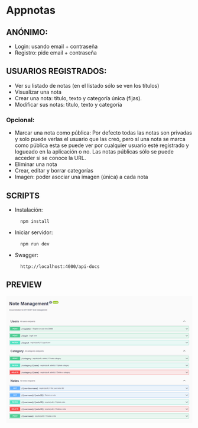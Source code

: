 # Appnotas

## ANÓNIMO:
- Login: usando email + contraseña
- Registro: pide email + contraseña

## USUARIOS REGISTRADOS:
- Ver su listado de notas (en el listado sólo se ven los títulos)
- Visualizar una nota
- Crear una nota: título, texto y categoría única (fijas).
- Modificar sus notas: título, texto y categoría

### Opcional:
- Marcar una nota como pública:
Por defecto todas las notas son privadas y solo puede verlas el usuario que las creó, pero sí una nota se marca como pública esta se puede ver por 
cualquier usuario esté registrado y logueado en la aplicación o no. Las notas 
públicas sólo se puede acceder si se conoce la URL.
- Eliminar una nota
- Crear, editar y borrar categorías
- Imagen: poder asociar una imagen (única) a cada nota

## SCRIPTS

- Instalación:


        npm install

- Iniciar servidor:


        npm run dev

- Swagger:


        http://localhost:4000/api-docs


## PREVIEW

<img src="./images/swagger-list.png" alt="preview">
